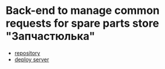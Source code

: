 # Back-end to manage common requests for spare parts store "Запчастюлька"

- [repository](https://github.com/Zapchaztiulka/spares-backend)
- [deploy server](https://spares-backend-i2mq.onrender.com)
